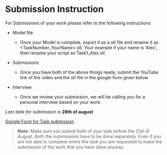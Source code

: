 # Submission Instruction

For Submissions of your work please refer to the following instructions

  - Model file 
    - Once your Model is complete, export it as a stl file and rename it as <TaskNumber_YourName>.stl. Your example if your name is 'Alex', then rename your script as Task1_Alex.stl

  - Submissions
    - Once you have both of the above things ready, submit the YouTube link of the video and the stl file in the google form given below

  - Interview
    - Once we review your submission, we will be calling you for a personal interview based on your work. 

*Last date for submission is* **28th of august**

[Google Form for Task submission](https://forms.gle/PGfqF2ZmzSH3AY1D7)

> **Note:** Make sure you submit both of your task before the 21st of August. Both the submissions have to be done separately. Even if you are not able to complete entire the task you are requested to make the submission of the work that you have done anyway.
